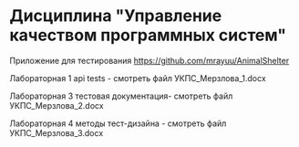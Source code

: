 # Дисциплина "Управление качеством программных систем"

Приложение для тестирования https://github.com/mrayuu/AnimalShelter


Лабораторная 1 api tests - смотреть файл УКПС_Мерзлова_1.docx

Лабораторная 3 тестовая документация- смотреть файл УКПС_Мерзлова_2.docx

Лабораторная 4 методы тест-дизайна - смотреть файл УКПС_Мерзлова_3.docx

